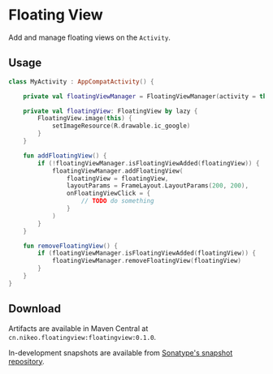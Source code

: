Floating View
=============

Add and manage floating views on the `Activity`.

Usage
-----
```kotlin
class MyActivity : AppCompatActivity() {

    private val floatingViewManager = FloatingViewManager(activity = this)

    private val floatingView: FloatingView by lazy {
        FloatingView.image(this) {
            setImageResource(R.drawable.ic_google)
        }
    }

    fun addFloatingView() {
        if (!floatingViewManager.isFloatingViewAdded(floatingView)) {
            floatingViewManager.addFloatingView(
                floatingView = floatingView,
                layoutParams = FrameLayout.LayoutParams(200, 200),
                onFloatingViewClick = {
                    // TODO do something
                }
            )
        }
    }

    fun removeFloatingView() {
        if (floatingViewManager.isFloatingViewAdded(floatingView)) {
            floatingViewManager.removeFloatingView(floatingView)
        }
    }
}
```

Download
--------

Artifacts are available in Maven Central at `cn.nikeo.floatingview:floatingview:0.1.0`.
 
In-development snapshots are available from
[Sonatype's snapshot repository](https://oss.sonatype.org/content/repositories/snapshots/).